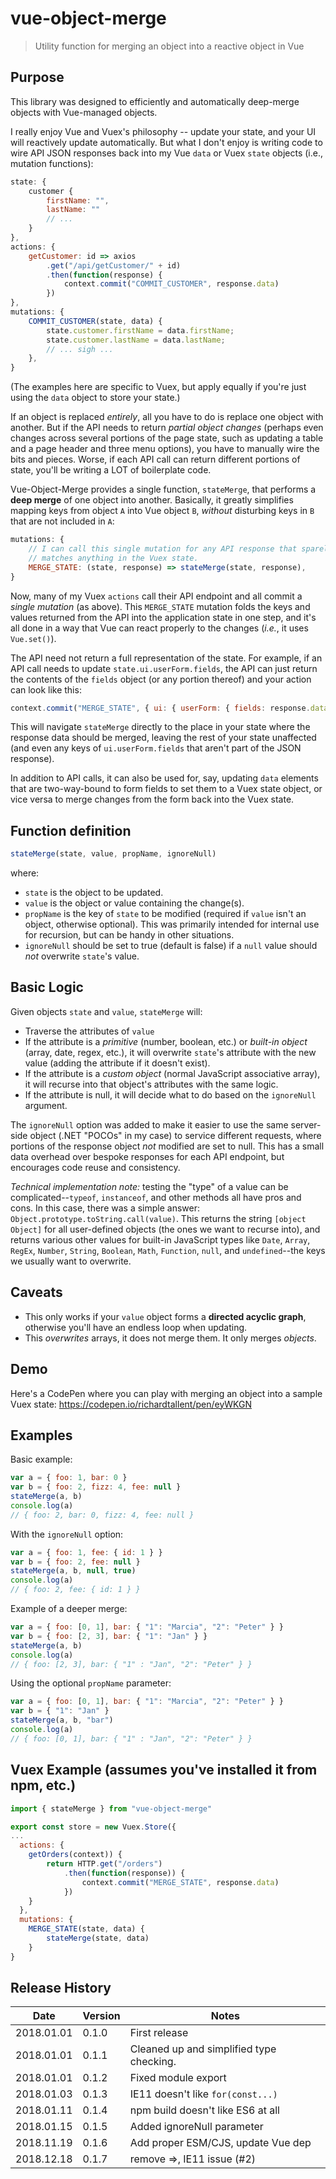 # vue-object-merge

> Utility function for merging an object into a reactive object in Vue

## Purpose
This library was designed to efficiently and automatically deep-merge objects with Vue-managed objects.

I really enjoy Vue and Vuex's philosophy -- update your state, and your UI will reactively update automatically. But what I don't enjoy is writing code to wire API JSON responses back into my Vue `data` or Vuex `state` objects (i.e., mutation functions):

``` JavaScript
state: {
	customer {
		firstName: "",
		lastName: ""
		// ...
	}
},
actions: {
	getCustomer: id => axios
		.get("/api/getCustomer/" + id)
		.then(function(response) {
			context.commit("COMMIT_CUSTOMER", response.data)
		})
},
mutations: {
	COMMIT_CUSTOMER(state, data) {
		state.customer.firstName = data.firstName;
		state.customer.lastName = data.lastName;
		// ... sigh ...
	},
}
```

(The examples here are specific to Vuex, but apply equally if you're just using the `data` object to store your state.)

If an object is replaced *entirely*, all you have to do is replace one object with another. But if the API needs to return *partial object changes* (perhaps even changes across several portions of the page state, such as updating a table and a page header and three menu options), you have to manually wire the bits and pieces. Worse, if each API call can return different portions of state, you'll be writing a LOT of boilerplate code.

Vue-Object-Merge provides a single function, `stateMerge`, that performs a **deep merge** of one object into another. Basically, it greatly simplifies mapping keys from object `A` into Vue object `B`, *without* disturbing keys in `B` that are not included in `A`:

```JavaScript
mutations: {
	// I can call this single mutation for any API response that sparely
	// matches anything in the Vuex state.
	MERGE_STATE: (state, response) => stateMerge(state, response),
}
```

Now, many of my Vuex `actions` call their API endpoint and all commit a *single mutation* (as above). This `MERGE_STATE` mutation folds the keys and values returned from the API into the application state in one step, and it's all done in a way that Vue can react properly to the changes (*i.e.*, it uses `Vue.set()`).

The API need not return a full representation of the state. For example, if an API call needs to update `state.ui.userForm.fields`, the API can just return the contents of the `fields` object (or any portion thereof) and your action can look like this:

```JavaScript
context.commit("MERGE_STATE", { ui: { userForm: { fields: response.data } } })
```

This will navigate `stateMerge` directly to the place in your state where the response data should be merged, leaving the rest of your state unaffected (and even any keys of `ui.userForm.fields` that aren't part of the JSON response).

In addition to API calls, it can also be used for, say, updating `data` elements that are two-way-bound to form fields to set them to a Vuex state object, or vice versa to merge changes from the form back into the Vuex state.

## Function definition
```JavaScript
stateMerge(state, value, propName, ignoreNull)
```
where:
* `state` is the object to be updated.
* `value` is the object or value containing the change(s).
* `propName` is the key of `state` to be modified (required if `value` isn't an object, otherwise optional). This was primarily intended for internal use for recursion, but can be handy in other situations.
* `ignoreNull` should be set to true (default is false) if a `null` value should *not* overwrite `state`'s value.

## Basic Logic
Given objects `state` and `value`, `stateMerge` will:
* Traverse the attributes of `value`
* If the attribute is a *primitive* (number, boolean, etc.) or *built-in object* (array, date, regex, etc.), it will overwrite `state`'s attribute with the new value (adding the attribute if it doesn't exist).
* If the attribute is a *custom object* (normal JavaScript associative array), it will recurse into that object's attributes with the same logic.
* If the attribute is null, it will decide what to do based on the `ignoreNull` argument.

The `ignoreNull` option was added to make it easier to use the same server-side object (.NET "POCOs" in my case) to service different requests, where portions of the response object *not* modified are set to null. This has a small data overhead over bespoke responses for each API endpoint, but encourages code reuse and consistency.

*Technical implementation note:* testing the "type" of a value can be complicated--`typeof`, `instanceof`, and other methods all have pros and cons. In this case, there was a simple answer: `Object.prototype.toString.call(value)`. This returns the string `[object Object]` for all user-defined objects (the ones we want to recurse into), and returns various other values for built-in JavaScript types like `Date`, `Array`, `RegEx`, `Number`, `String`, `Boolean`, `Math`, `Function`, `null`, and `undefined`--the keys we usually want to overwrite.

## Caveats
* This only works if your `value` object forms a **directed acyclic graph**, otherwise you'll have an endless loop when updating.
* This *overwrites* arrays, it does not merge them. It only merges *objects*.

## Demo
Here's a CodePen where you can play with merging an object into a sample Vuex state:
https://codepen.io/richardtallent/pen/eyWKGN

## Examples

Basic example:
```JavaScript
var a = { foo: 1, bar: 0 }
var b = { foo: 2, fizz: 4, fee: null }
stateMerge(a, b)
console.log(a)
// { foo: 2, bar: 0, fizz: 4, fee: null }
```

With the `ignoreNull` option:
```JavaScript
var a = { foo: 1, fee: { id: 1 } }
var b = { foo: 2, fee: null }
stateMerge(a, b, null, true)
console.log(a)
// { foo: 2, fee: { id: 1 } }
```

Example of a deeper merge:
```JavaScript
var a = { foo: [0, 1], bar: { "1": "Marcia", "2": "Peter" } }
var b = { foo: [2, 3], bar: { "1": "Jan" } }
stateMerge(a, b)
console.log(a)
// { foo: [2, 3], bar: { "1" : "Jan", "2": "Peter" } }
```

Using the optional `propName` parameter:
```JavaScript
var a = { foo: [0, 1], bar: { "1": "Marcia", "2": "Peter" } }
var b = { "1": "Jan" }
stateMerge(a, b, "bar")
console.log(a)
// { foo: [0, 1], bar: { "1" : "Jan", "2": "Peter" } }
```

## Vuex Example (assumes you've installed it from npm, etc.)

```JavaScript
import { stateMerge } from "vue-object-merge"

export const store = new Vuex.Store({
...
  actions: {
	getOrders(context)) {
		return HTTP.get("/orders")
			.then(function(response)) {
				context.commit("MERGE_STATE", response.data)
			})
	}
  },
  mutations: {
	MERGE_STATE(state, data) {
		stateMerge(state, data)
	}
}
```

## Release History

| Date       | Version | Notes                                    |
| ---------- | ------- | ---------------------------------------- |
| 2018.01.01 | 0.1.0   | First release                            |
| 2018.01.01 | 0.1.1   | Cleaned up and simplified type checking. |
| 2018.01.01 | 0.1.2   | Fixed module export                      |
| 2018.01.03 | 0.1.3   | IE11 doesn't like `for(const...)`        |
| 2018.01.11 | 0.1.4   | npm build doesn't like ES6 at all        |
| 2018.01.15 | 0.1.5   | Added ignoreNull parameter               |
| 2018.11.19 | 0.1.6   | Add proper ESM/CJS, update Vue dep       |
| 2018.12.18 | 0.1.7   | remove =>, IE11 issue (#2)				  |
